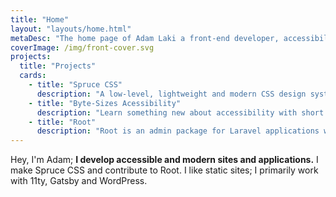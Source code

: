 ```yaml
---
title: "Home"
layout: "layouts/home.html"
metaDesc: "The home page of Adam Laki a front-end developer, accessibility specialist."
coverImage: /img/front-cover.svg
projects:
  title: "Projects"
  cards:
    - title: "Spruce CSS"
      description: "A low-level, lightweight and modern CSS design system, authoring tool built on Sass."
    - title: "Byte-Sizes Acessibility"
      description: "Learn something new about accessibility with short and solid articles (less than 150 words)."
    - title: "Root"
      description: "Root is an admin package for Laravel applications with extension support."
---
```


Hey, I'm Adam; **I develop accessible and modern sites and applications.** I make Spruce CSS and contribute to Root. I like static sites; I primarily work with 11ty, Gatsby and WordPress.
